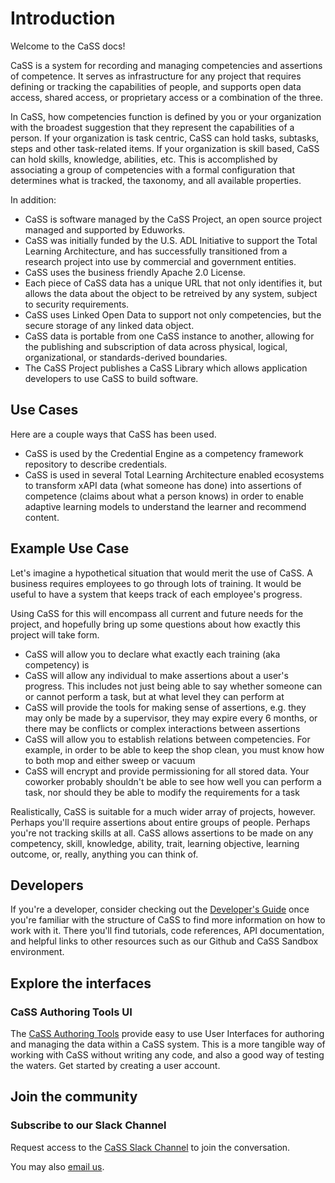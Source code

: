 # Introduction

Welcome to the CaSS docs!

CaSS is a system for recording and managing competencies and assertions of competence. It serves as infrastructure for any project that requires defining or tracking the capabilities of people, and supports open data access, shared access, or proprietary access or a combination of the three.

In CaSS, how competencies function is defined by you or your organization with the broadest suggestion that they represent the capabilities of a person. If your organization is task centric, CaSS can hold tasks, subtasks, steps and other task-related items. If your organization is skill based, CaSS can hold skills, knowledge, abilities, etc. This is accomplished by associating a group of competencies with a formal configuration that determines what is tracked, the taxonomy, and all available properties.

In addition:
 * CaSS is software managed by the CaSS Project, an open source project managed and supported by Eduworks.
 * CaSS was initially funded by the U.S. ADL Initiative to support the Total Learning Architecture, and has successfully transitioned from a research project into use by commercial and government entities.
 * CaSS uses the business friendly Apache 2.0 License.
 * Each piece of CaSS data has a unique URL that not only identifies it, but allows the data about the object to be retreived by any system, subject to security requirements.
 * CaSS uses Linked Open Data to support not only competencies, but the secure storage of any linked data object.
 * CaSS data is portable from one CaSS instance to another, allowing for the publishing and subscription of data across physical, logical, organizational, or standards-derived boundaries.
 * The CaSS Project publishes a CaSS Library which allows application developers to use CaSS to build software.

## Use Cases

Here are a couple ways that CaSS has been used.

 * CaSS is used by the Credential Engine as a competency framework repository to describe credentials.
 * CaSS is used in several Total Learning Architecture enabled ecosystems to transform xAPI data (what someone has done) into assertions of competence (claims about what a person knows) in order to enable adaptive learning models to understand the learner and recommend content.

## Example Use Case

Let's imagine a hypothetical situation that would merit the use of CaSS. A business requires employees to go through lots of training. It would be useful to have a system that keeps track of each employee's progress.

Using CaSS for this will encompass all current and future needs for the project, and hopefully bring up some questions about how exactly this project will take form.

* CaSS will allow you to declare what exactly each training (aka competency) is
* CaSS will allow any individual to make assertions about a user's progress. This includes not just being able to say whether someone can or cannot perform a task, but at what level they can perform at
* CaSS will provide the tools for making sense of assertions, e.g. they may only be made by a supervisor, they may expire every 6 months, or there may be conflicts or complex interactions between assertions
* CaSS will allow you to establish relations between competencies. For example, in order to be able to keep the shop clean, you must know how to both mop and either sweep or vacuum
* CaSS will encrypt and provide permissioning for all stored data. Your coworker probably shouldn't be able to see how well you can perform a task, nor should they be able to modify the requirements for a task

Realistically, CaSS is suitable for a much wider array of projects, however. Perhaps you'll require assertions about entire groups of people. Perhaps you're not tracking skills at all. CaSS allows assertions to be made on any competency, skill, knowledge, ability, trait, learning objective, learning outcome, or, really, anything you can think of.

## Developers

If you're a developer, consider checking out the [Developer's Guide](/v1.5/dev/overview) once you're familiar with the structure of CaSS to find more information on how to work with it. There you'll find tutorials, code references, API documentation, and helpful links to other resources such as our Github and CaSS Sandbox environment.

## Explore the interfaces

### CaSS Authoring Tools UI

The [CaSS Authoring Tools](/v1.5/authoring-tool) provide easy to use User Interfaces for authoring and managing the data within a CaSS system. This is a more tangible way of working with CaSS without writing any code, and also a good way of testing the waters. Get started by creating a user account.

## Join the community

### Subscribe to our Slack Channel

Request access to the [CaSS Slack Channel](https://docs.google.com/a/eduworks.com/forms/viewform?bc=transparent&embedded=true&f=Arial%252C%2BVerdana%252C%2Bsans-serif&hl=en&htc=%2523666666&id=1BMaboapV0IaS8iGnCJut2obPZ9y3CWkxXuvy-7krcgE&lc=%2523003965&pli=1&tc=%2523444444&ttl=0) to join the conversation.

You may also [email us](mailto:cass@eduworks.com).